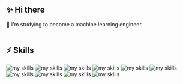 <!-- プロフィールや連絡先を変更 -->
## ✨ Hi there

🌱 I'm studying to become a machine learning engineer.
<br>
<br>

## ⚡ Skills
<img alt="my skills" src="https://skillicons.dev/icons?theme=light&perline=7&i=c,cpp,cmake" />
<img alt="my skills" src="https://skillicons.dev/icons?theme=light&perline=7&i=html,css,tailwind,js,ts,react,materialui,next" />
<img alt="my skills" src="https://skillicons.dev/icons?theme=light&perline=7&i=python,php,java,fastapi,laravel" />
<img alt="my skills" src="https://skillicons.dev/icons?theme=light&perline=7&i=figma,wordpress" />
<img alt="my skills" src="https://skillicons.dev/icons?theme=light&perline=7&i=opencv,sklearn,pytorch" />
<img alt="my skills" src="https://skillicons.dev/icons?theme=light&perline=7&i=mysql,postgres,prisma" />
<img alt="my skills" src="https://skillicons.dev/icons?theme=light&perline=7&i=git,github,githubactions" />
<img alt="my skills" src="https://skillicons.dev/icons?theme=light&perline=7&i=docker,ubuntu,linux,powershell" />
<img alt="my skills" src="https://skillicons.dev/icons?theme=light&perline=7&i=azure,gcp" />
<img alt="my skills" src="https://skillicons.dev/icons?theme=light&perline=7&i=md,latex" />
<br>

<!--
This repository is a ✨ _special_ ✨ repository because its `README.md` (this file) appears on your GitHub profile.

Here are some ideas to get you started:

- 🔭 I’m currently working on ...
- 🌱 I’m currently learning ...
- 👯 I’m looking to collaborate on ...
- 🤔 I’m looking for help with ...
- 💬 Ask me about ...
- 📫 How to reach me: ...
- 😄 Pronouns: ...
- ⚡ Fun fact: ...
- 🧑‍💻
-->

